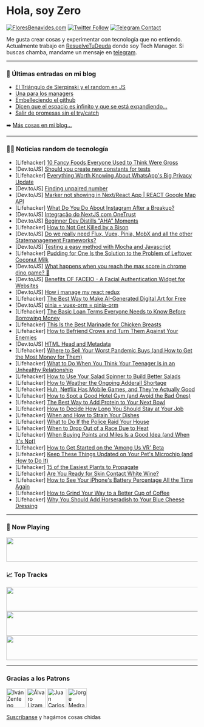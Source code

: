 # Hola, soy Zero

[![FloresBenavides.com](https://img.shields.io/website?down_message=oops&label=MiBlog&style=for-the-badge&up_message=online&url=https%3A%2F%2Ffloresbenavides.com)](https://floresbenavides.com) [![Twitter Follow](https://img.shields.io/twitter/follow/ZeroDragon?color=%231DA1F2&label=Follow&logo=twitter&logoColor=ffffff&style=for-the-badge)](https://twitter.com/zerodragon) [![Telegram Contact](https://img.shields.io/badge/escr%C3%ADbeme-ZeroDragon-%2326A5E4?style=for-the-badge&logo=telegram)](https://t.me/zerodragon)

Me gusta crear cosas y experimentar con tecnología que no entiendo.
Actualmente trabajo en [ResuelveTuDeuda](http://github.com/resuelve) donde soy Tech Manager.
Si buscas chamba, mandame un mensaje en [telegram](https://t.me/zerodragon).

---

### 📕 Últimas entradas en mi blog
<!-- BLOG-POST-LIST:START -->
- [El Triángulo de Sierpinski y el random en JS](https://floresbenavides.com/el-triangulo-de-sierpinski-y-el-random-en-js/)
- [Una para los managers](https://floresbenavides.com/una-para-los-managers/)
- [Embelleciendo el github](https://floresbenavides.com/embelleciendo-el-github/)
- [Dicen que el espacio es infinito y que se está expandiendo…](https://floresbenavides.com/dicen-que-el-espacio-es-infinito-y-que-se-esta-expandiendo/)
- [Salir de promesas sin el try/catch](https://floresbenavides.com/salir-de-promesas-sin-el-try-catch/)
<!-- BLOG-POST-LIST:END -->

➡️ [Más cosas en mi blog...](https://floresbenavides.com)

---

### 👨‍💻 Noticias random de tecnología
<!-- TECH-POSTS:START -->
- [Lifehacker] [10 Fancy Foods Everyone Used to Think Were Gross](https://lifehacker.com/10-fancy-foods-everyone-used-to-think-were-gross-1849395805)
- [Dev.to/JS] [Should you create new constants for tests](https://dev.to/ethancarlsson/should-you-create-new-constants-for-tests-2a4k)
- [Lifehacker] [Everything Worth Knowing About WhatsApp&#39;s Big Privacy Update](https://lifehacker.com/everything-worth-knowing-about-whatsapps-big-privacy-up-1849395469)
- [Dev.to/JS] [Finding unpaired number](https://dev.to/ytskk/finding-unpaired-nu-nac)
- [Dev.to/JS] [Marker not showing in Next/React App | REACT Google Map API](https://dev.to/vatana7/marker-not-showing-in-nextreact-app-react-google-map-api-koe)
- [Lifehacker] [What Do You Do About Instagram After a Breakup?](https://lifehacker.com/what-do-you-do-about-instagram-after-a-breakup-1849394777)
- [Dev.to/JS] [Integração do NextJS com OneTrust](https://dev.to/ezdevs/integracao-do-nextjs-com-onetrust-4khi)
- [Dev.to/JS] [Beginner Dev Distills &quot;AHA&quot; Moments](https://dev.to/elliotmangini/beginner-dev-distills-aha-moments-53n3)
- [Lifehacker] [How to Not Get Killed by a Bison](https://lifehacker.com/how-to-not-get-killed-by-a-bison-1849395229)
- [Dev.to/JS] [Do we really need Flux, Vuex, Pinia, MobX and all the other Statemanagement Frameworks?](https://dev.to/decker67/do-we-really-need-flux-vuex-pinia-mobx-and-all-the-other-statemanagement-frameworks-4p37)
- [Dev.to/JS] [Testing a easy method with Mocha and Javascript](https://dev.to/crisoncode/testing-a-easy-method-with-mocha-and-javascript-2j3k)
- [Lifehacker] [Pudding for One Is the Solution to the Problem of Leftover Coconut Milk](https://lifehacker.com/pudding-for-one-is-the-solution-to-the-problem-of-lefto-1849394760)
- [Dev.to/JS] [What happens when you reach the max score in chrome dino game? 🤔](https://dev.to/maurerkrisztian/what-happens-when-you-reach-the-max-score-in-chrome-dino-game-53kl)
- [Dev.to/JS] [Benefits OF FACEIO - A Facial Authentication Widget for Websites](https://dev.to/ravikantp3/benefits-of-faceio-a-facial-authentication-widget-for-websites-132f)
- [Dev.to/JS] [How i manage my react redux](https://dev.to/kimsean/how-i-manage-my-react-redux-8df)
- [Lifehacker] [The Best Way to Make AI-Generated Digital Art for Free](https://lifehacker.com/the-best-way-to-make-ai-generated-digital-art-for-free-1849393069)
- [Dev.to/JS] [pinia + vuex-orm = pinia-orm](https://dev.to/codedredd/pinia-vuex-orm-pinia-orm-3e9p)
- [Lifehacker] [The Basic Loan Terms Everyone Needs to Know Before Borrowing Money](https://lifehacker.com/the-basic-loan-terms-everyone-needs-to-know-before-borr-1849392188)
- [Lifehacker] [This Is the Best Marinade for Chicken Breasts](https://lifehacker.com/this-is-the-best-marinade-for-chicken-breasts-1849392667)
- [Lifehacker] [How to Befriend Crows and Turn Them Against Your Enemies](https://lifehacker.com/how-to-befriend-crows-and-turn-them-against-your-enemie-1849393502)
- [Dev.to/JS] [HTML Head and Metadata](https://dev.to/anubhav823/html-head-and-metadata-2fk9)
- [Lifehacker] [Where to Sell Your Worst Pandemic Buys &lpar;and How to Get the Most Money for Them&rpar;](https://lifehacker.com/where-to-sell-your-worst-pandemic-buys-and-how-to-get-1849392038)
- [Lifehacker] [What to Do When You Think Your Teenager Is in an Unhealthy Relationship](https://lifehacker.com/what-to-do-when-you-think-your-teenager-is-in-an-unheal-1849390619)
- [Lifehacker] [How to Use Your Salad Spinner to Build Better Salads](https://lifehacker.com/how-to-use-your-salad-spinner-to-build-better-salads-1849391077)
- [Lifehacker] [How to Weather the Ongoing Adderall Shortage](https://lifehacker.com/how-to-weather-the-ongoing-adderall-shortage-1849391633)
- [Lifehacker] [Huh, Netflix Has Mobile Games, and They&#39;re Actually Good](https://lifehacker.com/huh-netflix-has-mobile-games-and-theyre-actually-good-1849391272)
- [Lifehacker] [How to Spot a Good Hotel Gym &lpar;and Avoid the Bad Ones&rpar;](https://lifehacker.com/how-to-spot-a-good-hotel-gym-1849390154)
- [Lifehacker] [The Best Way to Add Protein to Your Next Bowl](https://lifehacker.com/the-best-way-to-add-protein-to-your-next-bowl-1849391111)
- [Lifehacker] [How to Decide How Long You Should Stay at Your Job](https://lifehacker.com/how-to-decide-how-long-you-should-stay-at-your-job-1849391579)
- [Lifehacker] [When and How to Strain Your Dishes](https://lifehacker.com/when-and-how-to-strain-your-dishes-1849391098)
- [Lifehacker] [What to Do If the Police Raid Your House](https://lifehacker.com/what-to-do-if-the-police-raid-your-house-1849390605)
- [Lifehacker] [When to Drop Out of a Race Due to Heat](https://lifehacker.com/when-to-drop-out-of-a-race-due-to-heat-1849390394)
- [Lifehacker] [When Buying Points and Miles Is a Good Idea &lpar;and When It&#39;s Not&rpar;](https://lifehacker.com/when-buying-points-and-miles-is-a-good-idea-and-when-i-1849389765)
- [Lifehacker] [How to Get Started on the &#39;Among Us VR&#39; Beta](https://lifehacker.com/how-to-get-started-on-the-among-us-vr-beta-1849389883)
- [Lifehacker] [Keep These Things Updated on Your Pet&#39;s Microchip &lpar;and How to Do It&rpar;](https://lifehacker.com/keep-these-things-updated-on-your-pets-microchip-and-h-1849389885)
- [Lifehacker] [15 of the Easiest Plants to Propagate](https://lifehacker.com/15-of-the-easiest-plants-to-propagate-1849389726)
- [Lifehacker] [Are You Ready for Skin Contact White Wine?](https://lifehacker.com/are-you-ready-for-skin-contact-white-wine-1849389579)
- [Lifehacker] [How to See Your iPhone&#39;s Battery Percentage All the Time Again](https://lifehacker.com/how-to-see-your-iphones-battery-percentage-all-the-time-1849389459)
- [Lifehacker] [How to Grind Your Way to a Better Cup of Coffee](https://lifehacker.com/how-to-grind-your-way-to-a-better-cup-of-coffee-1849389359)
- [Lifehacker] [Why You Should Add Horseradish to Your Blue Cheese Dressing](https://lifehacker.com/why-you-should-add-horseradish-to-your-blue-cheese-dres-1849386777)<!-- TECH-POSTS:END -->

---

### 🎵 Now Playing
<a href="https://spotify-now-playing-dun.vercel.app/now-playing?open"><img src="https://spotify-now-playing-dun.vercel.app/now-playing" width="540" height="64"></a>

### 📈 Top Tracks
<a href="https://spotify-now-playing-dun.vercel.app/top-tracks?i=1&open"><img src="https://spotify-now-playing-dun.vercel.app/top-tracks?i=1" width="540" height="64"></a>
<a href="https://spotify-now-playing-dun.vercel.app/top-tracks?i=2&open"><img src="https://spotify-now-playing-dun.vercel.app/top-tracks?i=2" width="540" height="64"></a>
<a href="https://spotify-now-playing-dun.vercel.app/top-tracks?i=3&open"><img src="https://spotify-now-playing-dun.vercel.app/top-tracks?i=3" width="540" height="64"></a>

---

### Gracias a los Patrons
[<img src="https://avatars.githubusercontent.com/u/243380?v=4" alt="Iván Zenteno" width="50px">](https://github.com/k001) [<img src="https://avatars.githubusercontent.com/u/19955639?v=4" alt="Álvaro Lizama" width="50px">](https://github.com/alvarolizama) [<img src="https://avatars.githubusercontent.com/u/2718753?v=4" alt="Juan Carlos Ruiz" width="50px">](https://github.com/JuanCrg90) [<img src="https://avatars.githubusercontent.com/u/37025?v=4" alt="Jorge Medrano" width="50px">](https://github.com/h1pp1e) 

[Suscríbanse](https://www.patreon.com/zerodragon) y hagámos cosas chidas
